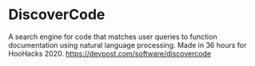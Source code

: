 # DiscoverCode
A search engine for code that matches user queries to function documentation using natural language processing.
Made in 36 hours for HooHacks 2020.
https://devpost.com/software/discovercode
